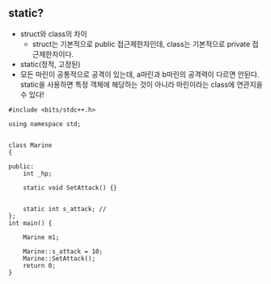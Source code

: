 
## static?

- struct와 class의 차이
    - struct는 기본적으로 public 접근제한자인데, class는 기본적으로 private 접근제한자이다.
- static(정적, 고정된) 
- 모든 마린이 공통적으로 공격이 있는데, a마린과 b마린의 공격력이 다르면 안된다. 
static을 사용하면 특정 객체에 해당하는 것이 아니라 마린이라는 class에 연관지을 수 있다! 

````
#include <bits/stdc++.h>

using namespace std;


class Marine
{

public:
	int _hp;

	static void SetAttack() {}


	static int s_attack; // 
};
int main() {

	Marine m1;

	Marine::s_attack = 10;
	Marine::SetAttack();
	return 0;
}

````